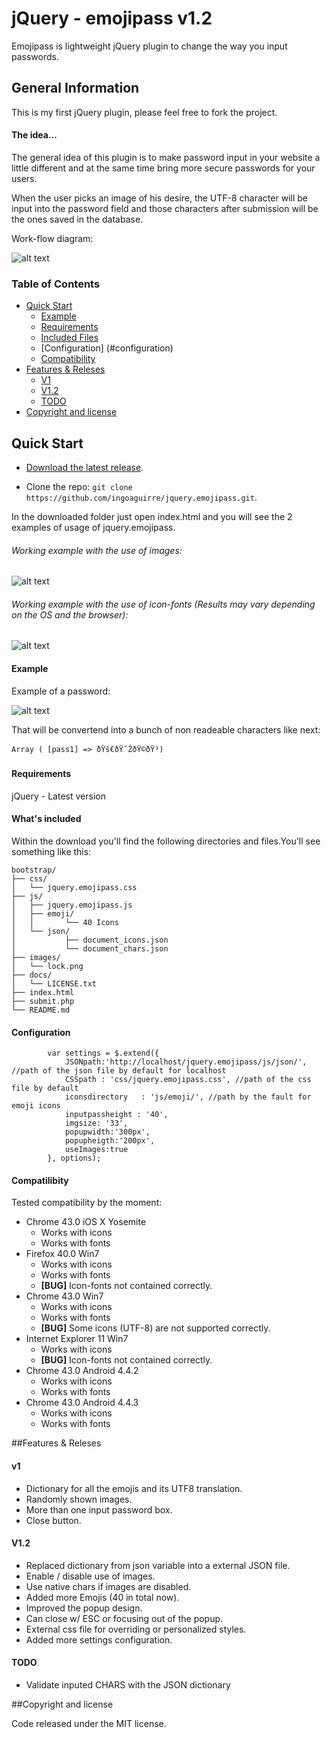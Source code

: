 # jQuery - emojipass v1.2


Emojipass is lightweight jQuery plugin to change the way you input passwords.


## General Information

This is my first jQuery plugin, please feel free to fork the project.

#### The idea...

The general idea of this plugin is to make password input in your website a little different and at the same time bring more secure passwords for your users. 

When the user picks an image of his desire, the UTF-8 character will be input into the password field and those characters after submission will be the ones saved in the database.

Work-flow diagram:

![alt text](docs/diagram.png "Diagram")

### Table of Contents

- [Quick Start](#quick-start)
	- [Example](#example)
	- [Requirements](#requirements)
	- [Included Files](#included-files)
	- [Configuration] (#configuration)
	- [Compatibility](#compatibility)
- [Features & Releses](#features-&-releses)
	- [V1](#V1)
	- [V1.2](#V1.2)
	- [TODO](#TODO)
- [Copyright and license](#copyright-and-license)


## Quick Start

- [Download the latest release](https://github.com/ingoaguirre/jquery.emojipass/archive/master.zip).
* Clone the repo: `git clone https://github.com/ingoaguirre/jquery.emojipass.git`.

In the downloaded folder just open index.html and you will see the 2 examples of usage of jquery.emojipass.

###### Working example with the use of images:
![alt text](docs/images.png "Images example")
###### Working example with the use of icon-fonts (Results may vary depending on the OS and the browser):
![alt text](docs/fonts.png "Fonts example")

#### Example

Example of a password:

![alt text](docs/password.png "Password example")

That will be convertend into a bunch of non readeable characters like next:

`Array ( [pass1] => ðŸš€ðŸ˜ŽðŸ©ðŸ³)`

#### Requirements
	
jQuery - Latest version

#### What's included

Within the download you'll find the following directories and files.You'll see something like this:

```
bootstrap/
├── css/
│   └── jquery.emojipass.css
├── js/
│   ├── jquery.emojipass.js
│   ├── emoji/
│   │ 		└── 40 Icons
│   └── json/
│   		├── document_icons.json
│   		└── document_chars.json
├── images/
│   └── lock.png
├── docs/
│   └── LICENSE.txt
├── index.html  
├── submit.php
└── README.md
```
#### Configuration

```
        var settings = $.extend({
            JSONpath:'http://localhost/jquery.emojipass/js/json/', //path of the json file by default for localhost
            CSSpath : 'css/jquery.emojipass.css', //path of the css file by default
            iconsdirectory   : 'js/emoji/', //path by the fault for emoji icons
            inputpassheight : '40',
            imgsize: '33',
            popupwidth:'300px',
            popupheigth:'200px',
            useImages:true
        }, options);
```

#### Compatilibity
Tested compatibility by the moment:

- Chrome 43.0 iOS X Yosemite
  	* Works with icons
	* Works with fonts
- Firefox 40.0 Win7
 	* Works with icons
	* Works with fonts
	* <strong>[BUG]</strong> Icon-fonts not contained correctly.
- Chrome 43.0 Win7
	* Works with icons
	* Works with fonts
	* <strong>[BUG]</strong> Some icons (UTF-8) are not supported correctly.
- Internet Explorer 11 Win7
	* Works with icons
	* <strong>[BUG]</strong> Icon-fonts not contained correctly.
- Chrome 43.0 Android 4.4.2
 	* Works with icons
	* Works with fonts
- Chrome 43.0 Android 4.4.3
  	* Works with icons
	* Works with fonts
	
##Features & Releses

#### v1
* Dictionary for all the emojis and its UTF8 translation.
* Randomly shown images.
* More than one input password box.
* Close button.

#### V1.2
* Replaced dictionary from json variable into a external JSON file.
* Enable / disable use of images.
* Use native chars if images are disabled.
* Added more Emojis (40 in total now).
* Improved the popup design.
* Can close w/ ESC or focusing out of the popup.
* External css file for overriding or personalized styles.
* Added more settings configuration.


#### TODO
* Validate inputed CHARS with the JSON dictionary


##Copyright and license

Code released under the MIT license.

	



	

	

